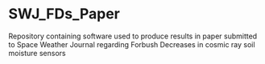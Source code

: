 # SWJ_FDs_Paper
Repository containing software used to produce results in paper submitted to Space Weather Journal regarding Forbush Decreases in cosmic ray soil moisture sensors
